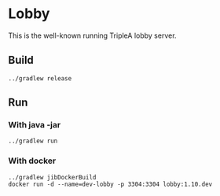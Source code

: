 # Lobby

This is the well-known running TripleA lobby server.


## Build

```
../gradlew release
```


## Run

### With java -jar
```
../gradlew run
```

### With docker
```
../gradlew jibDockerBuild
docker run -d --name=dev-lobby -p 3304:3304 lobby:1.10.dev
```
